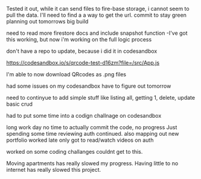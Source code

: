 Tested it out, while it can send files to fire-base storage, i cannot seem to pull the data. I'll need to find a a way to get the url.
commit to stay green planning out tomorrows big build


need to read more firestore docs and include snapshot function
-I've got this working, but now i'm working on the full logic process

don't have a repo to update, because i did it in codesandbox

https://codesandbox.io/s/qrcode-test-d16zm?file=/src/App.js

I'm able to now download QRcodes as .png files


had some issues on my codesandbox have to figure out tomorrow

need to continyue to add simple stuff like listing all, getting 1, delete, update basic crud

had to put some time into a codign challnage on codesandbox

long work day no time to actually commit the code, no progress
Just spending some time reviewing auth continued. also mapping out new portfolio
worked late only got to read/watch videos on auth

worked on some coding challanges couldnt get to this.

Moving apartments has really slowed my progress.
Having little to no internet has really slowed this project.
